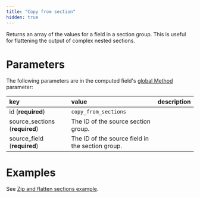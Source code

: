```yaml
---
title: "Copy from section"
hidden: true
---
```

Returns an array of the values for a field in a section group. This is useful for flattening the output of complex nested sections.

Parameters
====

The following parameters are in the computed field's [global Method](doc:computed-field-methods#parameters) parameter: 


| key                            | value                                            | description |
| :----------------------------- | :----------------------------------------------- | :---------- |
| id (**required**)              | `copy_from_sections`                             |             |
| source_sections (**required**) | The ID of the source section group.              |             |
| source_field (**required**)    | The ID of the source field in the section group. |             |

Examples
====

See [Zip and flatten sections example](doc:sections-example-copy-from-sections).

